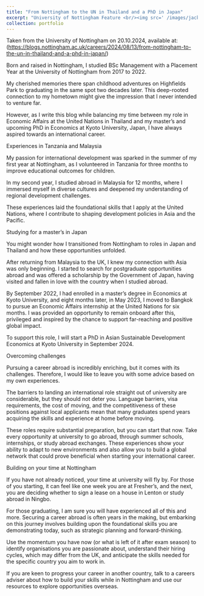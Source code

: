 ```yaml
---
title: "From Nottingham to the UN in Thailand and a PhD in Japan"
excerpt: "University of Nottingham Feature <br/><img src=' /images/jack-crawford500300.png'>"
collection: portfolio
---
```


Taken from the University of Nottingham on 20.10.2024, available at: (https://blogs.nottingham.ac.uk/careers/2024/08/13/from-nottingham-to-the-un-in-thailand-and-a-phd-in-japan/)

Born and raised in Nottingham, I studied BSc Management with a Placement Year at the University of Nottingham from 2017 to 2022.

My cherished memories there span childhood adventures on Highfields Park to graduating in the same spot two decades later. This deep-rooted connection to my hometown might give the impression that I never intended to venture far.

However, as I write this blog while balancing my time between my role in Economic Affairs at the United Nations in Thailand and my master’s and upcoming PhD in Economics at Kyoto University, Japan, I have always aspired towards an international career.

Experiences in Tanzania and Malaysia

My passion for international development was sparked in the summer of my first year at Nottingham, as I volunteered in Tanzania for three months to improve educational outcomes for children.

In my second year, I studied abroad in Malaysia for 12 months, where I immersed myself in diverse cultures and deepened my understanding of regional development challenges.

These experiences laid the foundational skills that I apply at the United Nations, where I contribute to shaping development policies in Asia and the Pacific.

Studying for a master’s in Japan

You might wonder how I transitioned from Nottingham to roles in Japan and Thailand and how these opportunities unfolded.

After returning from Malaysia to the UK, I knew my connection with Asia was only beginning. I started to search for postgraduate opportunities abroad and was offered a scholarship by the Government of Japan, having visited and fallen in love with the country when I studied abroad.

By September 2022, I had enrolled in a master’s degree in Economics at Kyoto University, and eight months later, in May 2023, I moved to Bangkok to pursue an Economic Affairs internship at the United Nations for six months. I was provided an opportunity to remain onboard after this, privileged and inspired by the chance to support far-reaching and positive global impact.

To support this role, I will start a PhD in Asian Sustainable Development Economics at Kyoto University in September 2024.

Overcoming challenges

Pursuing a career abroad is incredibly enriching, but it comes with its challenges. Therefore, I would like to leave you with some advice based on my own experiences.

The barriers to landing an international role straight out of university are considerable, but they should not deter you. Language barriers, visa requirements, the cost of moving, and the competitiveness of these positions against local applicants mean that many graduates spend years acquiring the skills and experience at home before moving.

These roles require substantial preparation, but you can start that now. Take every opportunity at university to go abroad, through summer schools, internships, or study abroad exchanges. These experiences show your ability to adapt to new environments and also allow you to build a global network that could prove beneficial when starting your international career.

Building on your time at Nottingham

If you have not already noticed, your time at university will fly by. For those of you starting, it can feel like one week you are at Fresher’s, and the next, you are deciding whether to sign a lease on a house in Lenton or study abroad in Ningbo.

For those graduating, I am sure you will have experienced all of this and more. Securing a career abroad is often years in the making, but embarking on this journey involves building upon the foundational skills you are demonstrating today, such as strategic planning and forward-thinking.

Use the momentum you have now (or what is left of it after exam season) to identify organisations you are passionate about, understand their hiring cycles, which may differ from the UK, and anticipate the skills needed for the specific country you aim to work in.

If you are keen to progress your career in another country, talk to a careers adviser about how to build your skills while in Nottingham and use our resources to explore opportunities overseas.


